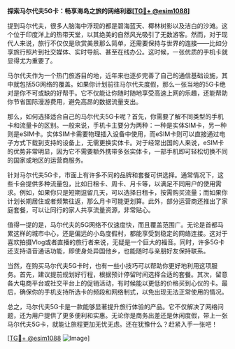 **探索马尔代夫5G卡：畅享海岛之旅的网络利器[[TG💪+ @esim1088](https://t.me/s/esim1088)]**

提到马尔代夫，很多人脑海中浮现的都是碧海蓝天、椰林树影以及洁白的沙滩。这个位于印度洋上的热带天堂，以其绝美的自然风光吸引了无数游客。然而，对于现代人来说，旅行不仅仅是欣赏美景那么简单，还需要保持与世界的连接——比如分享旅行照片到社交媒体、实时导航、甚至在线办公。这时候，一张优质的手机卡就显得尤为重要了。

马尔代夫作为一个热门旅游目的地，近年来也逐步完善了自己的通信基础设施，其中就包括5G网络的覆盖。如果你计划前往马尔代夫度假，那么一张当地的5G卡绝对是你不可或缺的好帮手。它不仅能让你随时随地享受高速上网的乐趣，还能帮助你节省国际漫游费用，避免高昂的数据流量支出。

那么，如何选择适合自己的马尔代夫5G卡呢？首先，你需要了解不同类型的手机卡和流量卡的区别。一般来说，手机卡主要分为两种：一种是实体SIM卡，另一种则是eSIM卡。实体SIM卡需要物理插入设备中使用，而eSIM卡则可以直接通过电子方式下载到支持的设备上，无需更换实体卡。对于经常出国的人来说，eSIM卡的优势非常明显，因为它不需要额外携带多张实体卡，一部手机即可轻松切换不同的国家或地区的运营商服务。

针对马尔代夫5G卡，市面上有许多不同的品牌和套餐可供选择。通常情况下，这些卡会提供多种流量包，比如日租卡、周卡、月卡等，以满足不同用户的使用需求。例如，如果你只是短期逗留几天，可以选择日租卡，按需购买流量；而如果你计划长期居住或者频繁往返，那么月卡可能更划算。此外，部分运营商还推出了家庭套餐，可以让同行的家人共享流量资源，非常贴心。

值得一提的是，马尔代夫的5G网络不仅速度快，而且覆盖范围广。无论是首都马累这样的城市中心，还是偏远的小岛度假村，都能享受到稳定的网络连接。这对于喜欢拍摄Vlog或者直播的旅行者来说，无疑是一个巨大的福音。同时，许多5G卡还支持语音通话功能，即使身处异国他乡，也能随时与亲朋好友保持联系。

当然，在购买马尔代夫5G卡时，也有一些小技巧可以帮助你更好地利用这项服务。首先，建议提前规划好行程，根据预计停留时间选择合适的套餐。其次，留意各大电商平台或社交平台上的促销活动，有时候能以更低的价格买到心仪的卡。最后，确保你的手机支持所选卡的频段和网络制式，以免出现无法正常使用的情况。

总之，马尔代夫5G卡是一款能够显著提升旅行体验的产品。它不仅解决了网络问题，还为用户提供了更多便利和实惠。无论你是商务出差还是休闲度假，带上一张马尔代夫5G卡，就能让旅程更加无忧无虑。还在犹豫什么？赶紧入手一张吧！

[[TG💪+ @esim1088](https://t.me/s/esim1088) ![Image](https://i.postimg.cc/4NQfJmqS/Snipaste-2025-05-13-00-14-12.png)]